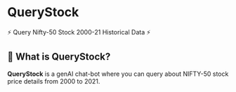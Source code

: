 # QueryStock

⚡ Query Nifty-50 Stock 2000-21 Historical Data ⚡

## 🤔 What is QueryStock?

**QueryStock** is a genAI chat-bot where you can query about NIFTY-50 stock price details from 2000 to 2021.



